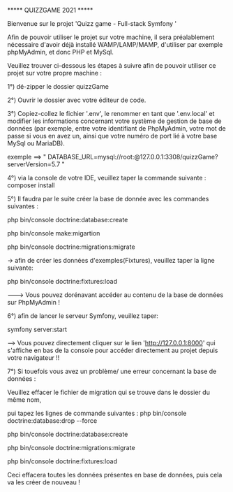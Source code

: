 ***** QUIZZGAME 2021 *****

Bienvenue sur le projet 'Quizz game - Full-stack Symfony ' 

Afin de pouvoir utiliser le projet sur votre machine, il sera préalablement nécessaire d'avoir déjà installé WAMP/LAMP/MAMP, d'utiliser par exemple phpMyAdmin, et donc PHP et MySql.

Veuillez trouver ci-dessous les étapes à suivre afin de pouvoir utiliser ce projet sur votre propre machine :

1°) dé-zipper le dossier quizzGame

2°) Ouvrir le dossier avec votre éditeur de code.

3°) Copiez-collez le fichier '.env', le renommer en tant que '.env.local' et modifier les informations concernant votre système de gestion de base de données (par exemple, entre votre identifiant de PhpMyAdmin, votre mot de passe si vous en avez un, ainsi que votre numéro de port lié à votre base MySql ou MariaDB).

exemple ==> " DATABASE_URL=mysql://root:@127.0.0.1:3308/quizzGame?serverVersion=5.7 "

4°) via la console de votre IDE, veuillez taper la commande suivante : composer install

5°) Il faudra par le suite créer la base de donnée avec les commandes suivantes :

php bin/console doctrine:database:create

php bin/console make:migartion

php bin/console doctrine:migrations:migrate

-> afin de créer les données d'exemples(Fixtures), veuillez taper la ligne suivante:

php bin/console doctrine:fixtures:load

---> Vous pouvez dorénavant accéder au contenu de la base de données sur PhpMyAdmin !

6°) afin de lancer le serveur Symfony, veuillez taper:

symfony server:start

--> Vous pouvez directement cliquer sur le lien 'http://127.0.0.1:8000' qui s'affiche en bas de la console pour accéder directement au projet depuis votre navigateur !!

7°) Si touefois vous avez un problème/ une erreur concernant la base de données :

Veuillez effacer le fichier de migration qui se trouve dans le dossier du même nom, 

pui tapez les lignes de commande suivantes :
php bin/console doctrine:database:drop --force

php bin/console doctrine:database:create

php bin/console doctrine:migrations:migrate

php bin/console doctrine:fixtures:load

Ceci effacera toutes les données présentes en base de données, puis cela va les créer de nouveau !